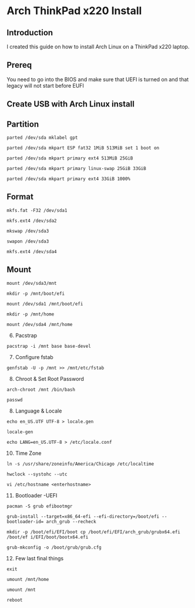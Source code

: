 # Arch ThinkPad x220 Install

## Introduction

I created this guide on how to install Arch Linux on a ThinkPad x220 laptop.

## Prereq
 
You need to go into the BIOS and make sure that UEFI is turned on and that legacy will not start before EUFI
 
## Create USB with Arch Linux install
 
## Partition
 
`parted /dev/sda mklabel gpt`

`parted /dev/sda mkpart ESP fat32 1MiB 513MiB set 1 boot on`

`parted /dev/sda mkpart primary ext4 513MiB 25GiB`

`parted /dev/sda mkpart primary linux-swap 25GiB 33GiB`

`parted /dev/sda mkpart primary ext4 33GiB 1000%`

## Format
 
`mkfs.fat -F32 /dev/sda1`

`mkfs.ext4 /dev/sda2`

`mkswap /dev/sda3`

`swapon /dev/sda3`

`mkfs.ext4 /dev/sda4`
 
## Mount
 
`mount /dev/sda3/mnt`

`mkdir -p /mnt/boot/efi`

`mount /dev/sda1 /mnt/boot/efi`

`mkdir -p /mnt/home`

`mount /dev/sda4 /mnt/home`

6. Pacstrap
  
`pacstrap -i /mnt base base-devel`
  
7. Configure fstab
  
`genfstab -U -p /mnt >> /mnt/etc/fstab`
 
8. Chroot & Set Root Password
 
`arch-chroot /mnt /bin/bash`

`passwd`
 
8. Language &  Locale
 
`echo en_US.UTF UTF-8 > locale.gen`

`locale-gen`

`echo LANG=en_US.UTF-8 > /etc/locale.conf`
 
10. Time Zone
 
`ln -s /usr/share/zoneinfo/America/Chicago /etc/localtime`

`hwclock --systohc --utc`

`vi /etc/hostname
   <enterhostname>`
 
11. Bootloader -UEFI
 
`pacman -S grub efibootmgr`
 
`grub-install --target=x86_64-efi --efi-directory=/boot/efi --bootloader-id=
  arch_grub --recheck`
 
`mkdir -p /boot/efi/EFI/boot cp /boot/efi/EFI/arch_grub/grubx64.efi /boot/ef
  i/EFI/boot/bootx64.efi`
  
`grub-mkconfig -o /boot/grub/grub.cfg`
 
12. Few last final things
  
`exit`

`umount /mnt/home`

`umount /mnt`

`reboot`
